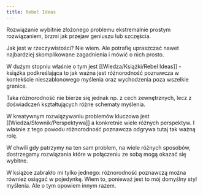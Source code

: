 ```yaml
---
title: Rebel Ideas
---
```


 Rozwiązanie wybitnie złożonego problemu ekstremalnie prostym rozwiązaniem, brzmi jak przejaw geniuszu lub szczęścia. 

Jak jest w rzeczywistości? Nie wiem. Ale potrafię upraszczać nawet najbardziej skomplikowane zagadnienia i mówić o nich prosto.

W dużym stopniu właśnie o tym jest [[Wiedza/Książki/Rebel Ideas]] - książka podkreślająca to jak ważna jest różnorodność poznawcza w kontekście nieszablonowego myślenia oraz wychodzenia poza wszelkie granice. 

Taka różnorodność nie bierze się jednak np. z cech zewnętrznych, lecz z doświadczeń kształtujących różne schematy myślenia. 

W kreatywnym rozwiązywaniu problemów kluczowa jest [[Wiedza/Słownik/Perspektywa]] a konkretnie wiele różnych perspektyw. I właśnie z tego powodu różnorodność poznawcza odgrywa tutaj tak ważną rolę. 

W chwili gdy patrzymy na ten sam problem, na wiele różnych sposobów, dostrzegamy rozwiązania które w połączeniu ze sobą mogą okazać się wybitne. 

W książce zabrakło mi tylko jednego: różnorodność poznawczą można również osiągać w pojedynkę. Wiem to, ponieważ jest to mój domyślny styl myślenia. Ale o tym opowiem innym razem.